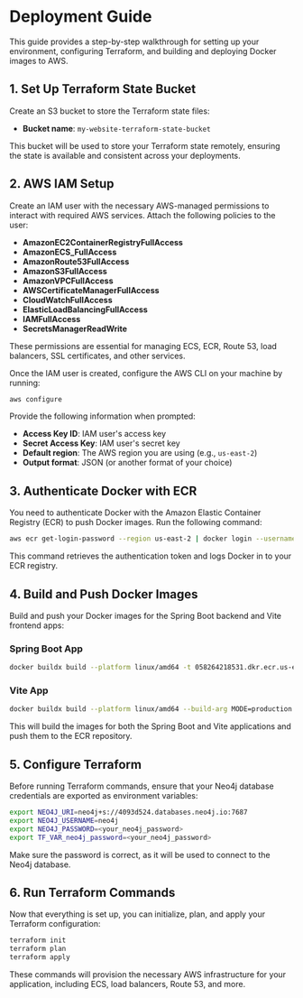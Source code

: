 
# Deployment Guide

This guide provides a step-by-step walkthrough for setting up your environment, configuring Terraform, and building and deploying Docker images to AWS.

## 1. Set Up Terraform State Bucket

Create an S3 bucket to store the Terraform state files:

- **Bucket name**: `my-website-terraform-state-bucket`

This bucket will be used to store your Terraform state remotely, ensuring the state is available and consistent across your deployments.

## 2. AWS IAM Setup

Create an IAM user with the necessary AWS-managed permissions to interact with required AWS services. Attach the following policies to the user:

- **AmazonEC2ContainerRegistryFullAccess**
- **AmazonECS_FullAccess**
- **AmazonRoute53FullAccess**
- **AmazonS3FullAccess**
- **AmazonVPCFullAccess**
- **AWSCertificateManagerFullAccess**
- **CloudWatchFullAccess**
- **ElasticLoadBalancingFullAccess**
- **IAMFullAccess**
- **SecretsManagerReadWrite**

These permissions are essential for managing ECS, ECR, Route 53, load balancers, SSL certificates, and other services.

Once the IAM user is created, configure the AWS CLI on your machine by running:

```bash
aws configure
```

Provide the following information when prompted:

- **Access Key ID**: IAM user's access key
- **Secret Access Key**: IAM user's secret key
- **Default region**: The AWS region you are using (e.g., `us-east-2`)
- **Output format**: JSON (or another format of your choice)

## 3. Authenticate Docker with ECR

You need to authenticate Docker with the Amazon Elastic Container Registry (ECR) to push Docker images. Run the following command:

```bash
aws ecr get-login-password --region us-east-2 | docker login --username AWS --password-stdin 058264218531.dkr.ecr.us-east-2.amazonaws.com
```

This command retrieves the authentication token and logs Docker in to your ECR registry.

## 4. Build and Push Docker Images

Build and push your Docker images for the Spring Boot backend and Vite frontend apps:

### Spring Boot App

```bash
docker buildx build --platform linux/amd64 -t 058264218531.dkr.ecr.us-east-2.amazonaws.com/my-website-repo:spring-boot-app --push ./services
```

### Vite App

```bash
docker buildx build --platform linux/amd64 --build-arg MODE=production -t 058264218531.dkr.ecr.us-east-2.amazonaws.com/my-website-repo:vite-app --push ./web
```

This will build the images for both the Spring Boot and Vite applications and push them to the ECR repository.

## 5. Configure Terraform

Before running Terraform commands, ensure that your Neo4j database credentials are exported as environment variables:

```bash
export NEO4J_URI=neo4j+s://4093d524.databases.neo4j.io:7687
export NEO4J_USERNAME=neo4j
export NEO4J_PASSWORD=<your_neo4j_password>
export TF_VAR_neo4j_password=<your_neo4j_password>
```

Make sure the password is correct, as it will be used to connect to the Neo4j database.

## 6. Run Terraform Commands

Now that everything is set up, you can initialize, plan, and apply your Terraform configuration:

```bash
terraform init
terraform plan
terraform apply
```

These commands will provision the necessary AWS infrastructure for your application, including ECS, load balancers, Route 53, and more.
